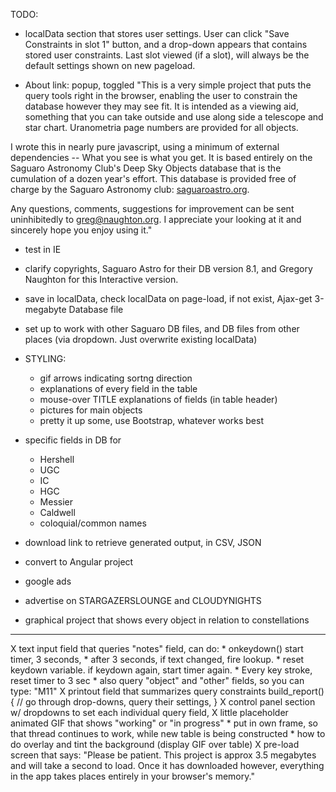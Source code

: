 
TODO:
  - localData section that stores user settings. User can click "Save Constraints in slot 1" button, and a drop-down appears that contains stored user constraints. Last slot viewed (if a slot), will always be the default settings shown on new pageload.

  - About link: popup, toggled
    "This is a very simple project that puts the query tools right in the browser, enabling the user to constrain the database however they may see fit. It is intended as a viewing aid, something that you can take outside and use along side a telescope and star chart. Uranometria page numbers are provided for all objects. 

I wrote this in nearly pure javascript, using a minimum of external dependencies -- What you see is what you get. It is based entirely on the Saguaro Astronomy Club's Deep Sky Objects database that is the cumulation of a dozen year's effort. This database is provided free of charge by the Saguaro Astronomy club: <a href="http://saguaroastro.org">saguaroastro.org</a>.

Any questions, comments, suggestions for improvement can be sent uninhibitedly to <a href="mailto:greg@naughton.org">greg@naughton.org</a>. I appreciate your looking at it and sincerely hope you enjoy using it."

  - test in IE
  - clarify copyrights, Saguaro Astro for their DB version 8.1, and Gregory Naughton for this Interactive version.

  - save in localData, check localData on page-load, if not exist, Ajax-get 3-megabyte Database file

  - set up to work with other Saguaro DB files, and DB files from other places
    (via dropdown. Just overwrite existing localData)

  - STYLING:
    * gif arrows indicating sortng direction
    * explanations of every field in the table
    * mouse-over TITLE explanations of fields (in table header)
    * pictures for main objects
    * pretty it up some, use Bootstrap, whatever works best

  - specific fields in DB for 
    - Hershell
    - UGC
    - IC
    - HGC
    - Messier
    - Caldwell
    - coloquial/common names

  - download link to retrieve generated output, in CSV, JSON

  - convert to Angular project

  - google ads

  - advertise on STARGAZERSLOUNGE and CLOUDYNIGHTS

  - graphical <canvas> project that shows every object in relation to constellations

--------------------------------------------------------------------------
  X text input field that queries "notes" field, can do:
    * onkeydown() start timer, 3 seconds, 
    * after 3 seconds, if text changed, fire lookup. 
    * reset keydown variable. if keydown again, start timer again.
    * Every key stroke, reset timer to 3 sec
    * also query "object" and "other" fields, so you can type: "M11"
  X printout field that summarizes query constraints
      build_report() {
        // go through drop-downs, query their settings,
      }
  X control panel section w/ dropdowns to set each individual query field, 
  X little placeholder animated GIF that shows "working" or "in progress"
    * put in own frame, so that thread continues to work, while new table
      is being constructed
    * how to do overlay and tint the background (display GIF over table)
  X pre-load screen that says: "Please be patient. This project is approx 3.5 megabytes and will take a second to load. Once it has downloaded however, everything in the app takes places entirely in your browser's memory."


